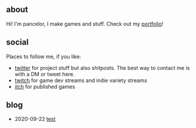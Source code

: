## about

Hi! I'm pancelor, I make games and stuff. Check out my [portfolio](portfolio.md)!

## social

Places to follow me, if you like:
* [twitter](https://twitter.com/pancelor) for project stuff but also shitposts. The best way to contact me is with a DM or tweet here.
* [twitch](https://twitch.com/pancelor) for game dev streams and indie variety streams
* [itch](https://pancelor.itch.io/) for published games

## blog

* 2020-09-22 [test](post0.html)
